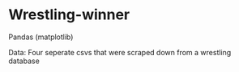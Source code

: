 # Wrestling-winner
Pandas (matplotlib)

Data: Four seperate csvs that were scraped down from a wrestling database


